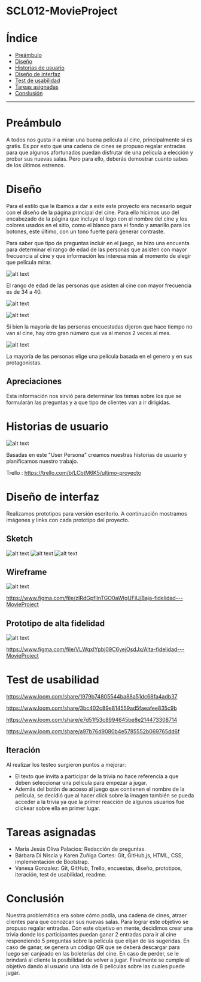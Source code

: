 # SCL012-MovieProject

 # Índice

* [Preámbulo](#preámbulo)
* [Diseño](#diseño)
* [Historias de usuario](#historias-de-usuario)
* [Diseño de interfaz](#diseño-de-interfaz)
* [Test de usabilidad](#test-de-usabilidad)
* [Tareas asignadas](#tareas-asignadas)
* [Conslusión](#conclusión)

 ***

 # **Preámbulo**

 A todos nos gusta ir a mirar una buena película al cine, principalmente si es gratis. Es por esto que una cadena de cines se propuso regalar entradas para que algunos afortunados puedan disfrutar de una película a elección y probar sus nuevas salas. Pero para ello, deberás demostrar cuanto sabes de los últimos estrenos.

 # **Diseño**

Para el estilo que le íbamos a dar a este este proyecto era necesario seguir con el diseño de la página principal del cine. Para ello hicimos uso del encabezado de la página que incluye el logo con el nombre del cine y los colores usados en el sitio, como el blanco para el fondo y amarillo para los botones, este último, con un tono fuerte para generar contraste.

Para saber que tipo de preguntas incluir en el juego, se hizo una encuenta para determinar el rango de edad de las personas que asisten con mayor frecuencia al cine y que información les interesa más al momento de elegir que película mirar.

![alt text](/src/images/encuesta/respuestas1.png)

El rango de edad de las personas que asisten al cine con mayor frecuencia es de 34 a 40.

![alt text](/src/images/encuesta/respuestas2.png)

![alt text](/src/images/encuesta/respuestas3.png)

Si bien la mayoría de las personas encuestadas dijeron que hace tiempo no van al cine, hay otro gran número que va al menos 2 veces al mes.

![alt text](/src/images/encuesta/respuestas4.png)

La mayoría de las personas  elige una película basada en el genero y en sus protagonistas.

## Apreciaciones 
Esta información nos sirvió para determinar los temas sobre los que se formularán las preguntas y a que tipo de clientes van a ir dirigidas.

# **Historias de usuario**

![alt text](/src/images/persona.png)

Basadas en este "User Persona" creamos nuestras historias de usuario y planificamos nuestro trabajo.

Trello : https://trello.com/b/LCbtM6K5/ultimo-proyecto

# **Diseño de interfaz**

Realizamos prototipos para versión escritorio. A continuación mostramos imágenes y links con cada prototipo del proyecto.

## Sketch 

![alt text](/src/images/prototipos/sketch1.jpg)
![alt text](/src/images/prototipos/sketch2.jpg)
![alt text](/src/images/prototipos/sketch3.jpg)

## Wireframe

![alt text](/src/images/prototipos/wireframe.png)

https://www.figma.com/file/zIRdGpfIlnTGO0aWIgUFiU/Baja-fidelidad---MovieProject

## Prototipo de alta fidelidad

![alt text](/src/images/prototipos/iteracion.png)

https://www.figma.com/file/VLWqxIYpbj09C6yejOsdJx/Alta-fidelidad---MovieProject


# **Test de usabilidad**

https://www.loom.com/share/1979b74805544ba88a51dc68fa4adb37

https://www.loom.com/share/3bc402c89e814559ad5faeafee835c9b

https://www.loom.com/share/e7d51f53c8994645be8e214473308714

https://www.loom.com/share/a97b76d9080b4e5785552b069765dd6f

## Iteración

Al realizar los testeo surgieron puntos a mejorar:
* El texto que invita a participar de la trivia no hace referencia a que deben seleccionar una película para empezar a jugar.
* Además del botón de acceso al juego que contienen el nombre de la película, se decidió que al hacer click sobre la imagen también se pueda acceder a la trivia ya que la primer reacción de algunos usuarios fue clickear sobre ella en primer lugar. 


# **Tareas asignadas**

* Maria Jesús Oliva Palacios: Redacción de preguntas.
* Bárbara Di Niscia y Karen Zuñiga Cortes: Git, GitHub,js, HTML, CSS, implementación de Bootstrap.
* Vanesa Gonzalez: Git, GitHub, Trello, encuestas, diseño, prototipos, iteración, test de usabilidad, readme.

# **Conclusión**

Nuestra problemática era sobre cómo podía, una cadena de cines, atraer clientes para que conozcan sus nuevas salas.
Para lograr este objetivo se propuso regalar entradas. Con este objetivo en mente, decidimos crear una trivia donde los participantes puedan ganar 2 entradas para ir al cine respondiendo 5 preguntas sobre la película que elijan de las sugeridas. En caso de ganar, se genera un código QR que se deberá descargar para luego ser canjeado en las boleterias del cine. En caso de perder, se le brindará al cliente la posibilidad de volver a jugar.
Finalmente se cumple el objetivo dando al usuario una lista de 8 películas sobre las cuales puede jugar.